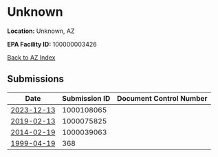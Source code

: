 # Unknown

**Location:** Unknown, AZ

**EPA Facility ID:** 100000003426

[Back to AZ Index](../../index.md)

## Submissions

| Date | Submission ID | Document Control Number |
|------|--------------|-------------------------|
| [2023-12-13](submissions/1000108065.md) | 1000108065 |  |
| [2019-02-13](submissions/1000075825.md) | 1000075825 |  |
| [2014-02-19](submissions/1000039063.md) | 1000039063 |  |
| [1999-04-19](submissions/368.md) | 368 |  |
